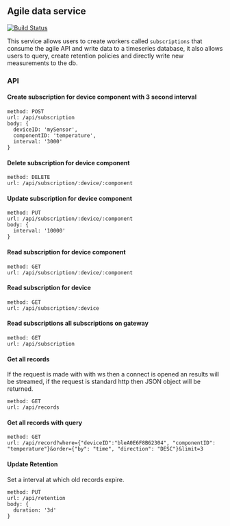 <!--
# Copyright (C) 2017 Resin.io.
# All rights reserved. This program and the accompanying materials
# are made available under the terms of the Eclipse Public License v1.0
# which accompanies this distribution, and is available at
# http://www.eclipse.org/legal/epl-v10.html
# 
# Contributors:
#     Resin.io - initial API and implementation
-->

## Agile data service

[![Build Status](https://travis-ci.org/Agile-IoT/agile-data.svg?branch=master)](https://travis-ci.org/Agile-IoT/agile-data)

This service allows users to create workers called `subscriptions` that consume the agile API and write data to a timeseries database, it also allows users to query, create retention policies and directly write new measurements to the db.

### API

#### Create subscription for device component with 3 second interval

```
method: POST
url: /api/subscription
body: {
  deviceID: 'mySensor',
  componentID: 'temperature',
  interval: '3000'
}
```

#### Delete subscription for device component

```
method: DELETE
url: /api/subscription/:device/:component
```

#### Update subscription for device component

```
method: PUT
url: /api/subscription/:device/:component
body: {
  interval: '10000'
}
```

#### Read subscription for device component

```
method: GET
url: /api/subscription/:device/:component
```


#### Read subscription for device

```
method: GET
url: /api/subscription/:device
```

#### Read subscriptions all subscriptions on gateway

```
method: GET
url: /api/subscription
```


#### Get all records

If the request is made with with ws then a connect is opened an results will be streamed, if the request is standard http then JSON object will be returned.

```
method: GET
url: /api/records
```

#### Get all records with query

```
method: GET
url: /api/record?where={"deviceID":"bleA0E6F8B62304", "componentID": "temperature"}&order={"by": "time", "direction": "DESC"}&limit=3
```

#### Update Retention

Set a interval at which old records expire.

```
method: PUT
url: /api/retention
body: {
  duration: '3d'
}
```
